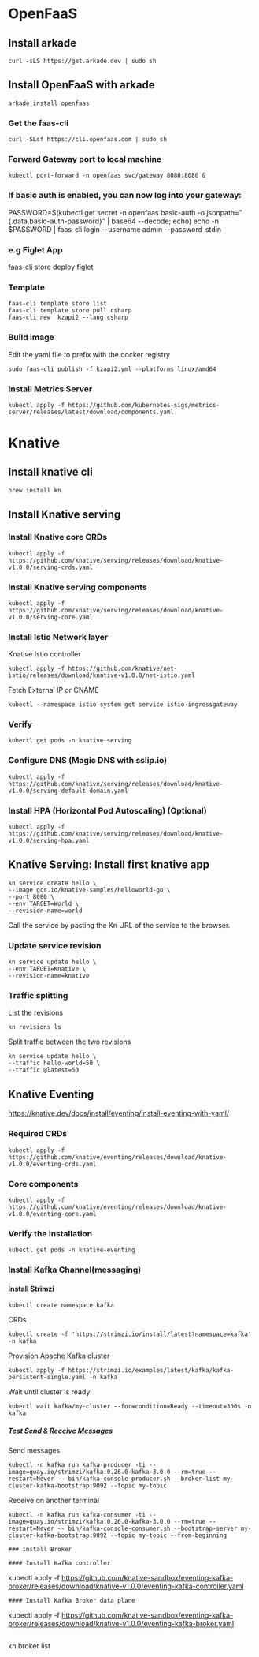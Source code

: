 # OpenFaaS
## Install arkade
```
curl -sLS https://get.arkade.dev | sudo sh
```

## Install OpenFaaS with arkade
```
arkade install openfaas
```
### Get the faas-cli
```
curl -SLsf https://cli.openfaas.com | sudo sh
```
### Forward Gateway port to local machine
```
kubectl port-forward -n openfaas svc/gateway 8080:8080 &
```
### If basic auth is enabled, you can now log into your gateway:
PASSWORD=$(kubectl get secret -n openfaas basic-auth -o jsonpath="{.data.basic-auth-password}" | base64 --decode; echo)
echo -n $PASSWORD | faas-cli login --username admin --password-stdin

### e.g Figlet App
faas-cli store deploy figlet

### Template
```
faas-cli template store list
faas-cli template store pull csharp
faas-cli new  kzapi2 --lang csharp
```
### Build image
Edit the yaml file to prefix with the docker registry
```
sudo faas-cli publish -f kzapi2.yml --platforms linux/amd64
```
### Install Metrics Server
```
kubectl apply -f https://github.com/kubernetes-sigs/metrics-server/releases/latest/download/components.yaml
```

# Knative
## Install knative cli
```
brew install kn
```

## Install Knative serving
### Install Knative core CRDs
```
kubectl apply -f https://github.com/knative/serving/releases/download/knative-v1.0.0/serving-crds.yaml
```

### Install Knative serving components
```
kubectl apply -f https://github.com/knative/serving/releases/download/knative-v1.0.0/serving-core.yaml
```
### Install Istio Network layer
Knative Istio controller
```
kubectl apply -f https://github.com/knative/net-istio/releases/download/knative-v1.0.0/net-istio.yaml
```
Fetch External IP or CNAME
```
kubectl --namespace istio-system get service istio-ingressgateway
```
### Verify
```
kubectl get pods -n knative-serving
```

### Configure DNS (Magic DNS with sslip.io)
```
kubectl apply -f https://github.com/knative/serving/releases/download/knative-v1.0.0/serving-default-domain.yaml
```
### Install HPA (Horizontal Pod Autoscaling) (Optional)
```
kubectl apply -f https://github.com/knative/serving/releases/download/knative-v1.0.0/serving-hpa.yaml
```

## Knative Serving: Install first knative app
```
kn service create hello \
--image gcr.io/knative-samples/helloworld-go \
--port 8080 \
--env TARGET=World \
--revision-name=world
```
Call the service by pasting the Kn URL of the service to the browser.

### Update service revision
```
kn service update hello \
--env TARGET=Knative \
--revision-name=knative
````

### Traffic splitting
List the revisions
```
kn revisions ls
```
Split traffic between the two revisions
```
kn service update hello \
--traffic hello-world=50 \
--traffic @latest=50
```

## Knative Eventing
https://knative.dev/docs/install/eventing/install-eventing-with-yaml/
### Required CRDs
```
kubectl apply -f https://github.com/knative/eventing/releases/download/knative-v1.0.0/eventing-crds.yaml
```
### Core components
```
kubectl apply -f https://github.com/knative/eventing/releases/download/knative-v1.0.0/eventing-core.yaml
```
### Verify the installation
```
kubectl get pods -n knative-eventing
```
### Install Kafka Channel(messaging)
#### Install Strimzi
```
kubectl create namespace kafka
```
CRDs
```
kubectl create -f 'https://strimzi.io/install/latest?namespace=kafka' -n kafka
```
Provision Apache Kafka cluster
```
kubectl apply -f https://strimzi.io/examples/latest/kafka/kafka-persistent-single.yaml -n kafka
```
Wait until cluster is ready
```
kubectl wait kafka/my-cluster --for=condition=Ready --timeout=300s -n kafka 
```
##### Test Send & Receive Messages
Send messages
```
kubectl -n kafka run kafka-producer -ti --image=quay.io/strimzi/kafka:0.26.0-kafka-3.0.0 --rm=true --restart=Never -- bin/kafka-console-producer.sh --broker-list my-cluster-kafka-bootstrap:9092 --topic my-topic
```
Receive on another terminal
```
kubectl -n kafka run kafka-consumer -ti --image=quay.io/strimzi/kafka:0.26.0-kafka-3.0.0 --rm=true --restart=Never -- bin/kafka-console-consumer.sh --bootstrap-server my-cluster-kafka-bootstrap:9092 --topic my-topic --from-beginning
``
### Install Broker

#### Install Kafka controller
```
kubectl apply -f https://github.com/knative-sandbox/eventing-kafka-broker/releases/download/knative-v1.0.0/eventing-kafka-controller.yaml
```
#### Install Kafka Broker data plane
```
kubectl apply -f https://github.com/knative-sandbox/eventing-kafka-broker/releases/download/knative-v1.0.0/eventing-kafka-broker.yaml
```

```
kn broker list
```

